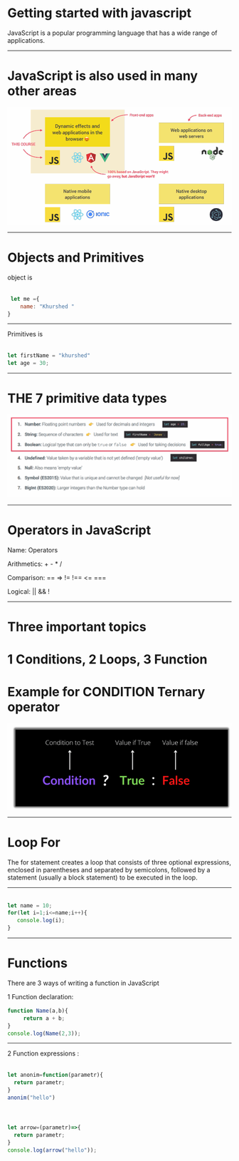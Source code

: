 # Getting started with javascript  

JavaScript is a popular programming 
language that has a wide range of 
applications.
___

# JavaScript is also used in many other areas
![](./Снимок%20экрана%202024-03-12%20212752.png)
___

# Objects and Primitives

object is 
``` javascript

 let me ={
    name: "Khurshed "
}
```
___
Primitives is
``` javascript

let firstName = "khurshed"
let age = 30;
```
___

# THE 7 primitive data types 

![](./sec2.png)

___
# Operators in JavaScript
 Name: Operators

 Arithmetics: + - * /

 Comparison: == => != !== <= ===

 Logical:  ||  &&  !
 ___

 # Three important topics
# 1 Conditions,  2 Loops, 3 Function

# Example for CONDITION  Ternary operator
![](/sec.png)
___

# Loop  For
The for statement creates a loop that
 consists of three optional expressions, 
enclosed in parentheses and separated by
 semicolons, followed by a statement
 (usually a block statement) to be
 executed in the loop.
 ___
 ``` JavaScript
 
 let name = 10;
 for(let i=1;i<=name;i++){
    console.log(i);
 }
 ```

___

# Functions
 There are
 3
 ways of writing a function in JavaScript

 1 Function declaration:
 ``` JavaScript
 function Name(a,b){
      return a + b;
 }
 console.log(Name(2,3));
 ```
 ___

 2 Function expressions :

 ``` JavaScript

 let anonim=function(parametr){
   return parametr;
 }
 anonim("hello")



 let arrow=(parametr)=>{
   return parametr;
 }
 console.log(arrow("hello"));
 ```